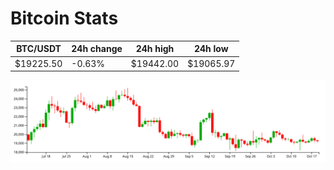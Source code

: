 # Bitcoin Stats

BTC/USDT|24h change|24h high|24h low|
|---|---|---|---|
|$19225.50|-0.63%|$19442.00|$19065.97|

<img src="./chart.svg">
